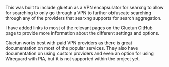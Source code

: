 This was built to include gluetun as a VPN encapsulator for searxng to allow for searching to only go through a VPN to further obfuscate searching through any of the providers that searxng supports for search aggregation.

I have added links to most of the relevant pages on the Gluetun GitHub page to provide more information about the different settings and options. 

Gluetun works best with paid VPN providers as there is great documentation on most of the popular services. They also have documentation on using custom providers and even an option for using Wireguard with PIA, but it is not supported within the project yet.
